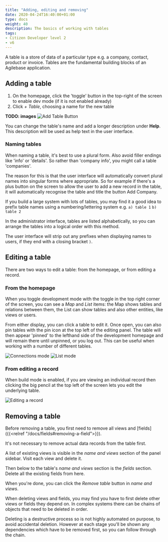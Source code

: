 ```yaml
---
title: "Adding, editing and removing"
date: 2020-04-24T16:40:00+01:00
type: docs
weight: 40
description: The basics of working with tables
tags:
- Citizen Developer level 2
- v6
---
```

A table is a store of data of a particular type e.g. a company, contact, product or invoice. Tables are the fundamental building blocks of an Agilebase application.

## Adding a table
1. On the homepage, click the 'toggle' button in the top-right of the screen to enable dev mode (if it is not enabled already)
2. Click _+ Table_, choosing a name for the new table

**TODO: images**
![Add Table Button](/add-table-button.png)

You can change the table's name and add a longer description under **Help**. This description will be used as help text in the user interface.

### Naming tables
When naming a table, it's best to use a plural form. Also avoid filler endings like 'info' or 'details'. So rather than 'company info', you might call a table 'companies'.

The reason for this is that the user interface will automatically convert plural names into singular forms where appropriate. So for example if there's a plus button on the screen to allow the user to add a new record in the table, it will automatically recognise the table and title the button Add Company.

If you build a large system with lots of tables, you may find it a good idea to prefix table names using a numbering/lettering system e.g. 
`a) table 1`
`b) table 2`

In the administrator interface, tables are listed alphabetically, so you can arrange the tables into a logical order with this method.

The user interface will strip out any prefixes when displaying names to users, if they end with a closing bracket `)`. 

## Editing a table
There are two ways to edit a table: from the homepage, or from editing a record.

### From the homepage
When you toggle development mode with the toggle in the top right corner of the screen, you can see a _Map_ and _List_ items: the Map shows tables and relations between them, the List can show tables and also other entities, like views or users.

From either display, you can click a table to edit it. Once open, you can also pin tables with the pin icon at the top left of the editing panel. The table will then appear 'pinned' to the lefthand side of the development homepage and will remain there until unpinned, or you log out. This can be useful when working with a number of different tables.

![Connections mode](/homepage-connections-mode.png)
![List mode](/homepage-list-mode.png)

### From editing a record
When build mode is enabled, if you are viewing an individual record then clicking the big pencil at the top left of the screen lets you edit the underlying table.

![Editing a record](/editing-a-record.png)

## Removing a table
Before removing a table, you first need to remove all views and [fields]({{<relref "/docs/fields#removing-a-field">}}).

It's not necessary to remove actual data records from the table first.

A list of existing views is visible in the _name and views_ section of the panel sidebar. Visit each view and delete it.

Then below to the table's _name and views_ section is the _fields_ section. Delete all the existing fields from here.

When you're done, you can click the _Remove table_ button in _name and views_.

When deleting views and fields, you may find you have to first delete other views or fields they depend on. In complex systems there can be chains of objects that need to be deleted in order.

Deleting is a destructive process so is not highly automated on purpose, to avoid accidental deletion. However at each stage you'll be shown any dependencies which have to be removed first, so you can follow through the chain.
